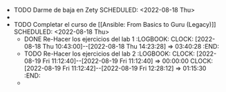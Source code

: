 - TODO Darme de baja en Zety
  SCHEDULED: <2022-08-18 Thu>
-
- TODO Completar el curso de [[Ansible: From Basics to Guru (Legacy)]]
  SCHEDULED: <2022-08-18 Thu>
	- DONE Re-Hacer los ejercicios del lab 1
	  :LOGBOOK:
	  CLOCK: [2022-08-18 Thu 10:43:00]--[2022-08-18 Thu 14:23:28] =>  03:40:28
	  :END:
	- TODO Re-Hacer los ejercicios del lab 2
	  :LOGBOOK:
	  CLOCK: [2022-08-19 Fri 11:12:40]--[2022-08-19 Fri 11:12:40] =>  00:00:00
	  CLOCK: [2022-08-19 Fri 11:12:42]--[2022-08-19 Fri 12:28:12] =>  01:15:30
	  :END:
	-